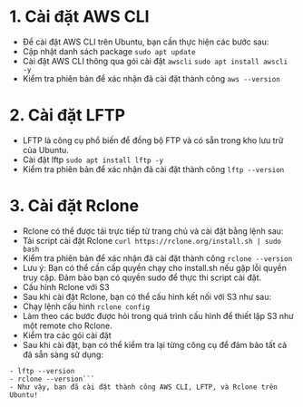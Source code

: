 # 1. Cài đặt AWS CLI
- Để cài đặt AWS CLI trên Ubuntu, bạn cần thực hiện các bước sau:
- Cập nhật danh sách package
``` sudo apt update ```
- Cài đặt AWS CLI thông qua gói cài đặt `awscli`
```sudo apt install awscli -y```
- Kiểm tra phiên bản để xác nhận đã cài đặt thành công
```aws --version```
# 2. Cài đặt LFTP
- LFTP là công cụ phổ biến để đồng bộ FTP và có sẵn trong kho lưu trữ của Ubuntu.
- Cài đặt lftp
```sudo apt install lftp -y```
- Kiểm tra phiên bản để xác nhận đã cài đặt thành công
```lftp --version```
# 3. Cài đặt Rclone
- Rclone có thể được tải trực tiếp từ trang chủ và cài đặt bằng lệnh sau:
- Tải script cài đặt Rclone
```curl https://rclone.org/install.sh | sudo bash```
- Kiểm tra phiên bản để xác nhận đã cài đặt thành công
```rclone --version```
- Lưu ý: Bạn có thể cần cấp quyền chạy cho install.sh nếu gặp lỗi quyền truy cập. Đảm bảo bạn có quyền sudo để thực thi script cài đặt.
- Cấu hình Rclone với S3
- Sau khi cài đặt Rclone, bạn có thể cấu hình kết nối với S3 như sau:
- Chạy lệnh cấu hình
```rclone config```
- Làm theo các bước được hỏi trong quá trình cấu hình để thiết lập S3 như một remote cho Rclone.
- Kiểm tra các gói cài đặt
- Sau khi cài đặt, bạn có thể kiểm tra lại từng công cụ để đảm bảo tất cả đã sẵn sàng sử dụng:
```- aws --version
- lftp --version
- rclone --version```
- Như vậy, bạn đã cài đặt thành công AWS CLI, LFTP, và Rclone trên Ubuntu!
